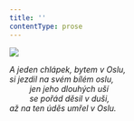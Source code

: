```yaml
---
title: ''
contentType: prose
---
```


![](../Images/031.jpg)

_A jeden chlápek, bytem v Oslu,  
si jezdil na svém bílém oslu,  
         jen jeho dlouhých uší  
         se pořád děsil v duši,  
až na ten úděs umřel v Oslu._
